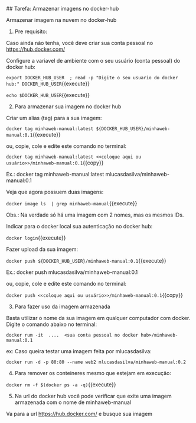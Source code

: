 ## Tarefa: Armazenar imagens no docker-hub

Armazenar imagem na nuvem no docker-hub

1) Pre requisito:

Caso ainda não tenha, você deve criar sua conta pessoal no https://hub.docker.com/

Configure a variavel de ambiente com o seu usuário (conta pessoal) do docker hub:

`export DOCKER_HUB_USER  ; read -p "Digite o seu usuario do docker hub:" DOCKER_HUB_USER`{{execute}}

`echo $DOCKER_HUB_USER`{{execute}}


2) Para armazenar sua imagem no docker hub

Criar um alias (tag) para a sua imagem:

`docker tag minhaweb-manual:latest ${DOCKER_HUB_USER}/minhaweb-manual:0.1`{{execute}}

ou, copie, cole e edite este comando no terminal:

`docker tag minhaweb-manual:latest <<coloque aqui ou usuário>>/minhaweb-manual:0.1`{{copy}}


Ex.: docker tag minhaweb-manual:latest mlucasdasilva/minhaweb-manual:0.1

Veja que agora possuem duas imagens:

`docker image ls  | grep minhaweb-manual`{{execute}}

Obs.: Na verdade só há uma imagem com 2 nomes, mas os mesmos IDs.

Indicar para o docker local sua autenticação no docker hub:

`docker login`{{execute}}

Fazer upload da sua imagem:

`docker push ${DOCKER_HUB_USER}/minhaweb-manual:0.1`{{execute}}

Ex.: docker push mlucasdasilva/minhaweb-manual:0.1

ou, copie, cole e edite este comando no terminal:

`docker push <<coloque aqui ou usuário>>/minhaweb-manual:0.1`{{copy}}


3) Para fazer uso da imagem armazenada

Basta utilizar o nome da sua imagem em qualquer computador com docker. Digite o comando abaixo no terminal:

`docker rum -it  ....  <sua conta pessoal no docker hub>/minhaweb-manual:0.1`

ex: Caso queira testar uma imagem feita por mlucasdasilva:

`docker run -d -p 80:80 --name web2 mlucasdasilva/minhaweb-manual:0.2`

4) Para remover os conteineres mesmo que estejam em execução:

`docker rm -f $(docker ps -a -q)`{{execute}}

5) Na url do docker hub você pode verificar que exite uma imagem armazenada com o nome de minhaweb-manual

Va para a url https://hub.docker.com/ e busque sua imagem

